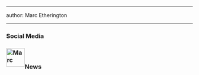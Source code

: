 
---
author: Marc Etherington

---


<h3>Social Media</h3>

[<h3><img src="https://about.twitter.com/content/dam/about-twitter/x/brand-toolkit/logo-black.png.twimg.1920.png" alt="Marc" width="50" height="auto" style="float:left"></h3>](https://twitter.com/m_k_etherington)

<br>

<h3>News</h3>




